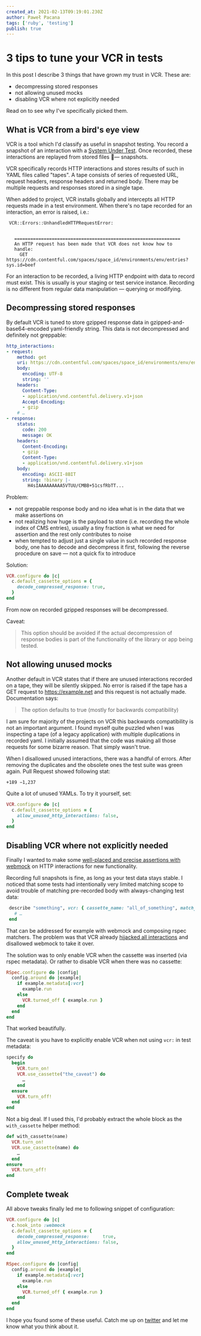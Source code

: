 ```yaml
---
created_at: 2021-02-13T09:19:01.230Z
author: Paweł Pacana
tags: ['ruby', 'testing']
publish: true
---
```


# 3 tips to tune your VCR in tests

In this post I describe 3 things that have grown my trust in VCR. These are: 

* decompressing stored responses
* not allowing unused mocks
* disabling VCR where not explicitly needed

Read on to see why I've specifically picked them.

## What is VCR from a bird's eye view

VCR is a tool which I'd classify as useful in snapshot testing. You record a snapshot of an interaction with a [System Under Test](http://xunitpatterns.com/SUT.html). Once recorded, these interactions are replayed from stored files — snapshots.

VCR specifically records HTTP interactions and stores results of such in YAML files called "tapes". A tape consists of series of requested URL, request headers, response headers and returned body. There may be multiple requests and responses stored in a single tape.

When added to project, VCR installs globally and intercepts all HTTP requests made in a test environment. When there's no tape recorded for an interaction, an error is raised, i.e.:

```
 VCR::Errors::UnhandledHTTPRequestError:


   ==============================================================
   An HTTP request has been made that VCR does not know how to 
   handle:
     GET https://cdn.contentful.com/spaces/space_id/environments/env/entries?sys.id=beef
```


For an interaction to be recorded, a living HTTP endpoint with data to record must exist. This is usually is your staging or test service instance. Recording is no different from regular data manipulation — querying or modifying. 

## Decompressing stored responses

By default VCR is tuned to store gzipped response data in gzipped-and-base64-encoded yaml-friendly string. This data is not decompressed and definitely not greppable:

```yaml
http_interactions:
- request:
    method: get
    uri: https://cdn.contentful.com/spaces/space_id/environments/env/entries?sys.id=beef
    body:
      encoding: UTF-8
      string: ''
    headers:
      Content-Type:
      - application/vnd.contentful.delivery.v1+json
      Accept-Encoding:
      - gzip
    # …
- response:
    status:
      code: 200
      message: OK
    headers: 
      Content-Encoding:
      - gzip
      Content-Type:
      - application/vnd.contentful.delivery.v1+json
    body:
      encoding: ASCII-8BIT
      string: !binary |-
        H4sIAAAAAAAAA5VTUU/CMBB+51csfRbTT...
```

Problem:

* not greppable response body and no idea what is in the data that we make assertions on
* not realizing how huge is the payload to store (i.e. recording the whole index of CMS entries), usually a tiny fraction is what we need for assertion and the rest only contributes to noise
* when tempted to adjust just a single value in such recorded response body, one has to decode and decompress it first, following the reverse procedure on save — not a quick fix to introduce

Solution:

```ruby
VCR.configure do |c|
  c.default_cassette_options = {
    decode_compressed_response: true,
  }
end
```

From now on recorded gzipped responses will be decompressed. 

Caveat: 

> This option should be avoided if the actual decompression of response bodies is part of the functionality of the library or app being tested.

## Not allowing unused mocks

Another default in VCR states that if there are unused interactions recorded on a tape, they will be silently skipped. No error is raised if the tape has a GET request to https://example.net and this request is not actually made. Documentation says:

> The option defaults to true (mostly for backwards compatibility)

I am sure for majority of the projects on VCR this backwards compatibility is not an important argument. I found myself quite puzzled when I was inspecting a tape (of a legacy application) with multiple duplications in recorded yaml. I initially assumed that the code was making all those requests for some bizarre reason. That simply wasn't true.

When I disallowed unused interactions, there was a handful of errors. After removing the duplicates and the obsolete ones the test suite was green again. Pull Request showed following stat:

```
+189 −1,237 
```

Quite a lot of unused YAMLs. To try it yourself, set:

```ruby
VCR.configure do |c|
  c.default_cassette_options = {
    allow_unused_http_interactions: false,
  }
end
```

## Disabling VCR where not explicitly needed

Finally I wanted to make some [well-placed and precise assertions with webmock](https://blog.arkency.com/testing-responses-from-http-apis-with-cursor-based-pagination-and-webmock/) on HTTP interactions for new functionality. 

Recording full snapshots is fine, as long as your test data stays stable. I noticed that some tests had intentionally very limited matching scope to avoid trouble of matching pre-recorded body with always-changing test data:

```ruby
 describe "something", vcr: { cassette_name: "all_of_something", match_requests_on: %i[method host path] } do
   # …
 end
```

That can be addressed for example with webmock and composing rspec matchers. The problem was that VCR already [hijacked all interactions](https://github.com/vcr/vcr/issues/291#issuecomment-17123570) and disallowed webmock to take it over.

The solution was to only enable VCR when the cassette was inserted (via rspec metadata). Or rather to disable VCR when there was no cassette:

```ruby
RSpec.configure do |config|
  config.around do |example|
    if example.metadata[:vcr]
      example.run
    else
      VCR.turned_off { example.run }
    end
  end
end
```

That worked beautifully. 

The caveat is you have to explicitly enable VCR when not using `vcr:` in test metadata:

```ruby
specify do
  begin
    VCR.turn_on!
    VCR.use_cassette("the_caveat") do
      …
    end
  ensure
    VCR.turn_off!
  end
end
```

Not a big deal. If I used this, I'd probably extract the whole block as the `with_cassette` helper method:

```ruby
def with_cassette(name)
  VCR.turn_on!
  VCR.use_cassette(name) do
    …
  end
ensure
  VCR.turn_off!
end
```


## Complete tweak

All above tweaks finally led me to following snippet of configuration:

```ruby
VCR.configure do |c|
  c.hook_into :webmock
  c.default_cassette_options = {
    decode_compressed_response:     true,
    allow_unused_http_interactions: false,
  }
end

RSpec.configure do |config|
  config.around do |example|
    if example.metadata[:vcr]
      example.run
    else
      VCR.turned_off { example.run }
    end
  end
end
```

I hope you found some of these useful. Catch me up on [twitter](https://twitter.com/pawelpacana) and let me know what you think about it.
